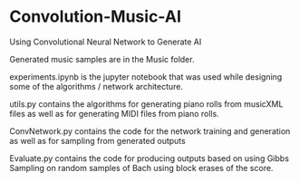 # Convolution-Music-AI
Using Convolutional Neural Network to Generate AI

Generated music samples are in the Music folder.

experiments.ipynb is the jupyter notebook that was used while designing some of the algorithms / network architecture.

utils.py contains the algorithms for generating piano rolls from musicXML files as well as for generating MIDI files from piano rolls.

ConvNetwork.py contains the code for the network training and generation as well as for sampling from generated outputs

Evaluate.py contains the code for producing outputs based on using Gibbs Sampling on random samples of Bach using block erases of the score.
